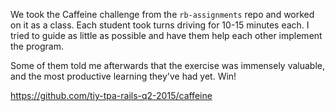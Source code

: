 We took the Caffeine challenge from the `rb-assignments` repo and worked on it as a class. Each student took turns driving for 10-15 minutes each. I tried to guide as little as possible and have them help each other implement the program.

Some of them told me afterwards that the exercise was immensely valuable, and the most productive learning they've had yet. Win!

https://github.com/tiy-tpa-rails-q2-2015/caffeine
